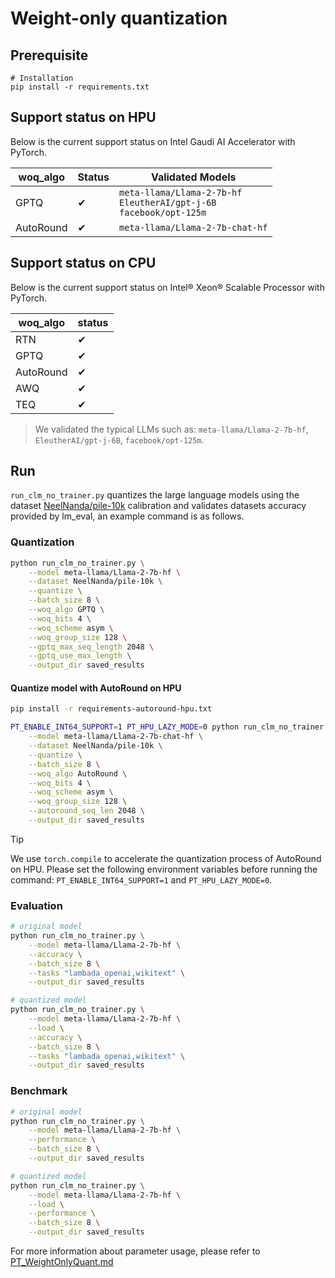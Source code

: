 Weight-only quantization
===============

##  Prerequisite
```
# Installation
pip install -r requirements.txt
```

## Support status on HPU

Below is the current support status on Intel Gaudi AI Accelerator with PyTorch.

| woq_algo  | Status   | Validated Models                                                               |
|-----------|----------|--------------------------------------------------------------------------------|
|   GPTQ    | &#10004; | `meta-llama/Llama-2-7b-hf`<br/> `EleutherAI/gpt-j-6B`<br/> `facebook/opt-125m` |
| AutoRound | &#10004; | `meta-llama/Llama-2-7b-chat-hf`                                                |


## Support status on CPU

Below is the current support status on Intel® Xeon® Scalable Processor with PyTorch.


| woq_algo |   status |
|--------------|----------|
|       RTN      |  &#10004;  |
|       GPTQ     |  &#10004;  |
|       AutoRound|  &#10004;  |
|       AWQ      |  &#10004;  |
|       TEQ      |  &#10004;  |

> We validated the typical LLMs such as: `meta-llama/Llama-2-7b-hf`, `EleutherAI/gpt-j-6B`, `facebook/opt-125m`.


## Run

`run_clm_no_trainer.py` quantizes the large language models using the dataset [NeelNanda/pile-10k](https://huggingface.co/datasets/NeelNanda/pile-10k) calibration and validates datasets accuracy provided by lm_eval, an example command is as follows.

### Quantization

```bash
python run_clm_no_trainer.py \
    --model meta-llama/Llama-2-7b-hf \
    --dataset NeelNanda/pile-10k \
    --quantize \
    --batch_size 8 \
    --woq_algo GPTQ \
    --woq_bits 4 \
    --woq_scheme asym \
    --woq_group_size 128 \
    --gptq_max_seq_length 2048 \
    --gptq_use_max_length \
    --output_dir saved_results
```

#### Quantize model with AutoRound on HPU
```bash
pip install -r requirements-autoround-hpu.txt

PT_ENABLE_INT64_SUPPORT=1 PT_HPU_LAZY_MODE=0 python run_clm_no_trainer.py \
    --model meta-llama/Llama-2-7b-chat-hf \
    --dataset NeelNanda/pile-10k \
    --quantize \
    --batch_size 8 \
    --woq_algo AutoRound \
    --woq_bits 4 \
    --woq_scheme asym \
    --woq_group_size 128 \
    --autoround_seq_len 2048 \
    --output_dir saved_results
```
> [!TIP]
> We use `torch.compile`  to accelerate the quantization process of AutoRound on HPU.
> Please set the following environment variables before running the command:
> `PT_ENABLE_INT64_SUPPORT=1` and `PT_HPU_LAZY_MODE=0`.


### Evaluation

```bash
# original model
python run_clm_no_trainer.py \
    --model meta-llama/Llama-2-7b-hf \
    --accuracy \
    --batch_size 8 \
    --tasks "lambada_openai,wikitext" \
    --output_dir saved_results

# quantized model
python run_clm_no_trainer.py \
    --model meta-llama/Llama-2-7b-hf \
    --load \
    --accuracy \
    --batch_size 8 \
    --tasks "lambada_openai,wikitext" \
    --output_dir saved_results
```

### Benchmark

```bash
# original model
python run_clm_no_trainer.py \
    --model meta-llama/Llama-2-7b-hf \
    --performance \
    --batch_size 8 \
    --output_dir saved_results

# quantized model
python run_clm_no_trainer.py \
    --model meta-llama/Llama-2-7b-hf \
    --load \
    --performance \
    --batch_size 8 \
    --output_dir saved_results
```

For more information about parameter usage, please refer to [PT_WeightOnlyQuant.md](https://github.com/intel/neural-compressor/blob/master/docs/source/3x/PT_WeightOnlyQuant.md)
